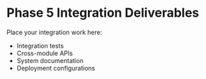 # Phase 5 Integration Deliverables

Place your integration work here:
- Integration tests
- Cross-module APIs
- System documentation
- Deployment configurations